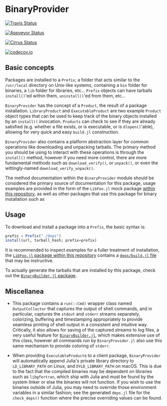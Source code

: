 # BinaryProvider

[![Travis Status](https://travis-ci.org/JuliaPackaging/BinaryProvider.jl.svg?branch=master)](https://travis-ci.org/JuliaPackaging/BinaryProvider.jl)

[![Appveyor Status](https://ci.appveyor.com/api/projects/status/0sbp28iie07c5dn3/branch/master?svg=true)](https://ci.appveyor.com/project/staticfloat/binaryprovider-jl-fu5p5/branch/master)

[![Cirrus Status](https://api.cirrus-ci.com/github/JuliaPackaging/BinaryProvider.jl.svg)](https://cirrus-ci.com/github/JuliaPackaging/BinaryProvider.jl)

[![codecov.io](http://codecov.io/github/JuliaPackaging/BinaryProvider.jl/coverage.svg?branch=master)](http://codecov.io/github/JuliaPackaging/BinaryProvider.jl?branch=master)

## Basic concepts

Packages are installed to a `Prefix`; a folder that acts similar to the `/usr/local` directory on Unix-like systems, containing a `bin` folder for binaries, a `lib` folder for libraries, etc...  `Prefix` objects can have tarballs `install()`'ed within them, `uninstall()`'ed from them, etc...

`BinaryProvider` has the concept of a `Product`, the result of a package installation.  `LibraryProduct` and `ExecutableProduct` are two example `Product` object types that can be used to keep track of the binary objects installed by an `install()` invocation.  `Products` can check to see if they are already satisfied (e.g. whether a file exists, or is executable, or is `dlopen()`'able), allowing for very quick and easy `build.jl` construction.

`BinaryProvider` also contains a platform abstraction layer for common operations like downloading and unpacking tarballs.  The primary method you should be using to interact with these operations is through the `install()` method, however if you need more control, there are more fundamental methods such as `download_verify()`, or `unpack()`, or even the wittingly-named `download_verify_unpack()`.

The method documentation within the `BinaryProvider` module should be considered the primary source of documentation for this package, usage examples are provided in the form of the `LibFoo.jl` mock package [within this repository](test/LibFoo.jl), as well as other packages that use this package for binary installation such as 

## Usage

To download and install a package into a `Prefix`, the basic syntax is:
```julia
prefix = Prefix("./deps")
install(url, tarball_hash; prefix=prefix)
```

It is recommended to inspect examples for a fuller treatment of installation, the [`LibFoo.jl` package within this repository](test/LibFoo.jl) contains a [`deps/build.jl` file](test/LibFoo.jl/deps/build.jl) that may be instructive.

To actually generate the tarballs that are installed by this package, check out the [`BinaryBuilder.jl` package](https://github.com/JuliaPackaging/BinaryBuilder.jl).

## Miscellanea

* This package contains a `run(::Cmd)` wrapper class named `OutputCollector` that captures the output of shell commands, and in particular, captures the `stdout` and `stderr` streams separately, colorizing, buffering and timestamping appropriately to provide seamless printing of shell output in a consistent and intuitive way.  Critically, it also allows for saving of the captured streams to log files, a very useful feature for [`BinaryBuilder.jl`](https://github.com/JuliaPackaging/BinaryBuilder.jl), which makes extensive use of this class, however all commands run by `BinaryProvider.jl` also use this same mechanism to provide coloring of `stderr`.

* When providing `ExecutableProduct`s to a client package, `BinaryProvider` will automatically append Julia's private library directory to `LD_LIBRARY_PATH` on Linux, and `DYLD_LIBRARY_PATH` on macOS.  This is due to the fact that the compiled binaries may be dependent on libraries such as `libgfortran`, which ship with Julia and must be found by the system linker or else the binaries will not function.  If you wish to use the binaries outside of Julia, you may need to override those environment variables in a similar fashion; see the generated `deps.jl` file for the `check_deps()` function where the precise overriding values can be found.
